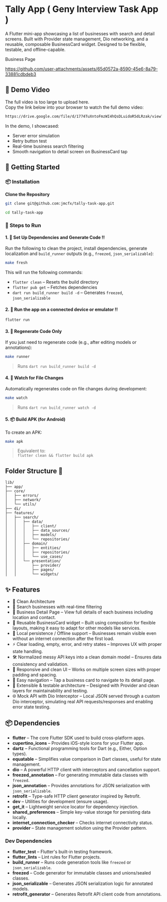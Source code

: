 # Tally App ( Geny Interview Task App )
A Flutter mini-app showcasing a list of businesses with search and detail screens. Built with Provider state management, Dio networking, and a reusable, composable BusinessCard widget. Designed to be flexible, testable, and offline-capable.

Business Page



https://github.com/user-attachments/assets/65d0572a-8590-45e6-8a79-33881cdbdeb3




## 📌 Demo Video
 
The full video is too large to upload here.  
Copy the link below into your browser to watch the full demo video:

```bash
https://drive.google.com/file/d/1774TuXntoFmzWI4hQsDLuidoR5dLRzak/view?usp=sharing
```
In the demo, I showcased:

- Server error simulation  
- Retry button test  
- Real-time business search filtering  
- Smooth navigation to detail screen on BusinessCard tap



## 🚀 Getting Started

### 📦 Installation

**Clone the Repository**

```bash
git clone git@github.com:jmcfx/tally-task-app.git

cd tally-task-app
```

### 🚀 Steps to Run




#### 1. 🔧 Set Up Dependencies and Generate Code ‼️

Run the following to clean the project, install dependencies, generate localization and `build_runner` outputs (e.g., `freezed`, `json_serializable`):
```bash
make fresh
``` 
This will run the following commands:


-   `flutter clean` – Resets the build directory
-   `flutter pub get` – Fetches dependencies
-   `dart run build_runner build -d` – Generates `freezed`, `json_serializable`

#### 2. 🚀 Run the app on a connected device or emulator ‼️

```bash
flutter run
```

#### 3. 🔄 Regenerate Code Only

If you just need to regenerate code (e.g., after editing models or annotations):

```bash
make runner
```

> Runs `dart run build_runner build -d`

#### 4. 👀 Watch for File Changes

Automatically regenerates code on file changes during development:
```bash
make watch
```

> Runs `dart run build_runner watch -d`

#### 5. 📦 Build APK (for Android)

To create an APK:
```bash
make apk
``` 

> Equivalent to:  
> `flutter clean && flutter build apk`


## Folder Structure :open_file_folder:

```
lib/
├── app/
├── core/
│   ├── errors/
│   ├── network/
│   └── utils/
├── di/
├── features/
│   ├── search/
│   │   ├── data/
│   │   │   ├── client/
│   │   │   ├── data_sources/
│   │   │   ├── models/
│   │   │   └── repositories/
│   │   ├── domain/
│   │   │   ├── entities/
│   │   │   ├── repositories/
│   │   │   └── use_cases/
│   │   └── presentation/
│   │       ├── provider/
│   │       ├── pages/
│   │       └── widgets/
```

## ✨ Features

- 🧼 Clean Architecture  
- 🔎 Search businesses with real-time filtering  
- 📝 Business Detail Page – View full details of each business including location and contact.  
- 🧩 Reusable BusinessCard widget – Built using composition for flexible layouts, making it easy to adapt for other models like services.  
- 💾 Local persistence / Offline support – Businesses remain visible even without an internet connection after the first load.  
- ⚡ Clear loading, empty, error, and retry states – Improves UX with proper state handling.  
- 🛠 Normalized messy API keys into a clean domain model – Ensures data consistency and validation.  
- 📱 Responsive and clean UI – Works on multiple screen sizes with proper padding and spacing.  
- 🔗 Easy navigation – Tap a business card to navigate to its detail page.  
- 🔄 Extensible & testable architecture – Designed with Provider and clean layers for maintainability and testing.  
- 🌐 Mock API with Dio Interceptor – Local JSON served through a custom Dio interceptor, simulating real API requests/responses and enabling error state testing.  


## 📦 Dependencies

- **flutter** – The core Flutter SDK used to build cross-platform apps.
- **cupertino_icons** – Provides iOS-style icons for your Flutter app.
- **dartz** – Functional programming tools for Dart (e.g., Either, Option types).
- **equatable** – Simplifies value comparison in Dart classes, useful for state management.
- **dio** – A powerful HTTP client with interceptors and cancellation support.
- **freezed_annotation** – For generating immutable data classes with `freezed`.
- **json_annotation** – Provides annotations for JSON serialization with `json_serializable`.
- **retrofit** – Type-safe HTTP client generator inspired by Retrofit.
- **dev** – Utilities for development (ensure usage).
- **get_it** – Lightweight service locator for dependency injection.
- **shared_preferences** – Simple key-value storage for persisting data locally.
- **internet_connection_checker** – Checks internet connectivity status.
- **provider** – State management solution using the Provider pattern.

### Dev Dependencies

- **flutter_test** – Flutter's built-in testing framework.
- **flutter_lints** – Lint rules for Flutter projects.
- **build_runner** – Runs code generation tools like `freezed` or `json_serializable`.
- **freezed** – Code generator for immutable classes and unions/sealed classes.
- **json_serializable** – Generates JSON serialization logic for annotated models.
- **retrofit_generator** – Generates Retrofit API client code from annotations.
